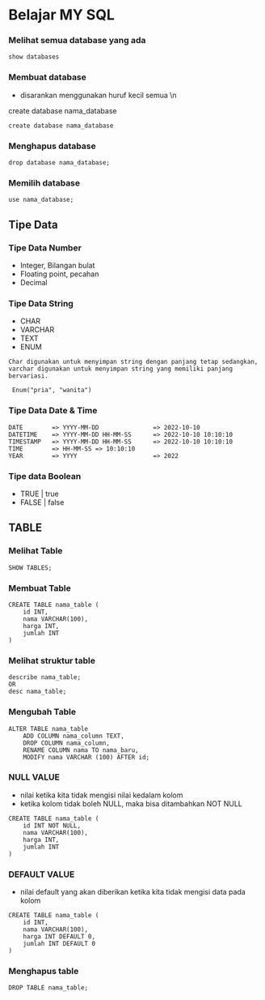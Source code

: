 #  Belajar MY SQL


### Melihat semua database yang ada 
```
show databases
```

### Membuat database
- disarankan menggunakan huruf kecil semua \n

create database nama_database 
```
create database nama_database
```

### Menghapus database

```
drop database nama_database;
```


### Memilih database

```
use nama_database;
```


## Tipe Data


### Tipe Data Number
- Integer, Bilangan bulat
- Floating point, pecahan
- Decimal

### Tipe Data String
- CHAR
- VARCHAR
- TEXT
- ENUM

```
Char digunakan untuk menyimpan string dengan panjang tetap sedangkan,
varchar digunakan untuk menyimpan string yang memiliki panjang bervariasi.
```

``` Enum("pria", "wanita")```

### Tipe Data Date & Time

```
DATE        => YYYY-MM-DD               => 2022-10-10
DATETIME    => YYYY-MM-DD HH-MM-SS      => 2022-10-10 10:10:10 
TIMESTAMP   => YYYY-MM-DD HH-MM-SS      => 2022-10-10 10:10:10 
TIME        => HH-MM-SS => 10:10:10
YEAR        => YYYY                     => 2022
```

### Tipe data Boolean

- TRUE | true
- FALSE | false




## TABLE

### Melihat Table

```
SHOW TABLES;
```

### Membuat Table

```
CREATE TABLE nama_table (
    id INT,
    nama VARCHAR(100),
    harga INT,
    jumlah INT
)
```

### Melihat struktur table

``` 
describe nama_table;
OR
desc nama_table;
```

### Mengubah Table

```
ALTER TABLE nama_table
    ADD COLUMN nama_column TEXT,
    DROP COLUMN nama_column,
    RENAME COLUMN nama TO nama_baru,
    MODIFY nama VARCHAR (100) AFTER id;
```

### NULL VALUE

- nilai ketika kita tidak mengisi nilai kedalam kolom
- ketika kolom tidak boleh NULL, maka bisa ditambahkan NOT NULL

```
CREATE TABLE nama_table (
    id INT NOT NULL,
    nama VARCHAR(100),
    harga INT,
    jumlah INT
)
```

### DEFAULT VALUE

- nilai default yang akan diberikan ketika kita tidak mengisi data pada kolom

```
CREATE TABLE nama_table (
    id INT,
    nama VARCHAR(100),
    harga INT DEFAULT 0,
    jumlah INT DEFAULT 0
)
```

### Menghapus table

```
DROP TABLE nama_table;
```






